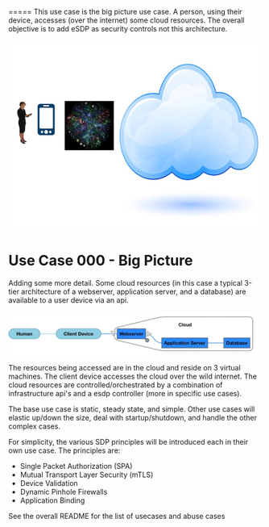=====
This use case is the big picture use case. 
A person, using their device, accesses (over the internet) some cloud resources.
The overall objective is to add eSDP as security controls not this architecture.

![big picture no captions](esdp_01.jpg?raw=true "Big Picture")

Use Case 000 - Big Picture
=====

Adding some more detail. 
Some cloud resources 
(in this case a typical 3-tier architecture of 
a webserver, application server, and a database) 
are available to a user device via an api. 

![big picture](eSDP01.jpg?raw=true "Title")

The resources being accessed are in the cloud and reside on 3 virtual machines.
The client device accesses the cloud over the wild internet.
The cloud resources are controlled/orchestrated 
by a combination of infrastructure api's 
and a esdp controller (more in specific use cases).

The base use case is static, steady state, and simple. 
Other use cases will elastic up/down the size, deal with startup/shutdown,
and handle the other complex cases.

For simplicity, the various SDP principles will be introduced each in their 
own use case. The principles are:

* Single Packet Authorization (SPA)
* Mutual Transport Layer Security (mTLS)
* Device Validation
* Dynamic Pinhole Firewalls
* Application Binding

See the overall README for the list of usecases and abuse cases
